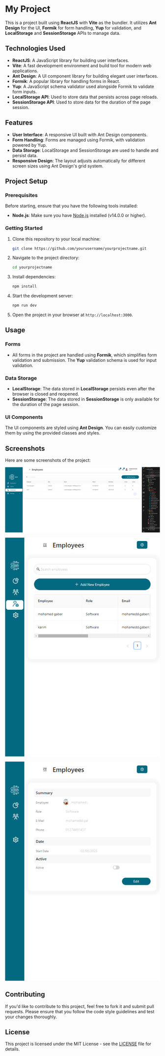 # My Project

This is a project built using **ReactJS** with **Vite** as the bundler. It utilizes **Ant Design** for the UI, **Formik** for form handling, **Yup** for validation, and **LocalStorage** and **SessionStorage** APIs to manage data. 

## Technologies Used
- **ReactJS**: A JavaScript library for building user interfaces.
- **Vite**: A fast development environment and build tool for modern web applications.
- **Ant Design**: A UI component library for building elegant user interfaces.
- **Formik**: A popular library for handling forms in React.
- **Yup**: A JavaScript schema validator used alongside Formik to validate form inputs.
- **LocalStorage API**: Used to store data that persists across page reloads.
- **SessionStorage API**: Used to store data for the duration of the page session.

## Features
- **User Interface**: A responsive UI built with Ant Design components.
- **Form Handling**: Forms are managed using Formik, with validation powered by Yup.
- **Data Storage**: LocalStorage and SessionStorage are used to handle and persist data.
- **Responsive Design**: The layout adjusts automatically for different screen sizes using Ant Design's grid system.

## Project Setup

### Prerequisites
Before starting, ensure that you have the following tools installed:
- **Node.js**: Make sure you have [Node.js](https://nodejs.org/) installed (v14.0.0 or higher).

### Getting Started

1. Clone this repository to your local machine:
    ```bash
    git clone https://github.com/yourusername/yourprojectname.git
    ```

2. Navigate to the project directory:
    ```bash
    cd yourprojectname
    ```

3. Install dependencies:
    ```bash
    npm install
    ```

4. Start the development server:
    ```bash
    npm run dev
    ```

5. Open the project in your browser at `http://localhost:3000`.

## Usage

### Forms

- All forms in the project are handled using **Formik**, which simplifies form validation and submission. The **Yup** validation schema is used for input validation.

### Data Storage

- **LocalStorage**: The data stored in **LocalStorage** persists even after the browser is closed and reopened.
- **SessionStorage**: The data stored in **SessionStorage** is only available for the duration of the page session.

### UI Components

The UI components are styled using **Ant Design**. You can easily customize them by using the provided classes and styles. 

## Screenshots

Here are some screenshots of the project:

![Screenshot 1](/src/assets/images/screens/Screenshot%202025-01-06%20191244.png)

![Screenshot 2](/src/assets/images/screens/Screenshot%202025-01-06%20191258.png)

![Screenshot 3](/src/assets/images/screens/Screenshot%202025-01-06%20191427.png)

## Contributing

If you'd like to contribute to this project, feel free to fork it and submit pull requests. Please ensure that you follow the code style guidelines and test your changes thoroughly.

## License

This project is licensed under the MIT License - see the [LICENSE](LICENSE) file for details.
